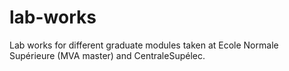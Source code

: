 # lab-works
Lab works for different graduate modules taken at Ecole Normale Supérieure (MVA master) and CentraleSupélec.
